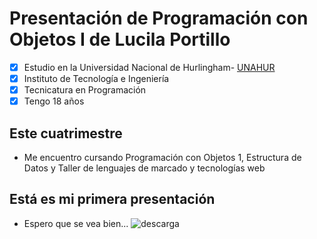#  Presentación de Programación con Objetos I de Lucila Portillo
- [x] Estudio en la Universidad Nacional de Hurlingham- [UNAHUR](https://unahur.edu.ar)
- [x] Instituto de Tecnología e Ingeniería
- [x] Tecnicatura en Programación
- [x] Tengo 18 años

## Este cuatrimestre 
* Me encuentro cursando Programación con Objetos 1, Estructura de Datos y  Taller de lenguajes de marcado y tecnologías web

## Está es mi primera presentación
-  Espero que se vea bien...
![descarga](https://user-images.githubusercontent.com/102875407/162016656-f7e23cb3-014c-4345-8b3b-59d768d1f3ea.jpeg)

